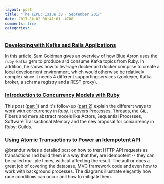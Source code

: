 ```yaml
---
layout: post
title: "The REPL: Issue 38 - September 2017"
date: 2017-10-02 08:41:01 -0700
comments: true
categories:
---
```


### [Developing with Kafka and Rails Applications][ruby_kafka]

In this article, Sam Goldman gives an overview of how Blue Apron uses the `ruby-kafka` gem to produce and consume Kafka topics from Ruby. In addition, he shows how to leverage docker and docker compose to create a local development environment, which would otherwise be relatively complex since it needs 4 different supporting services (zookeper, Kafka broker, a schema registry and a REST proxy).

### [Introduction to Concurrency Models with Ruby][concurrency_1]

This post ([part 1][concurrency_1]) and it's follow-up ([part 2][concurrency_2]) explain the different ways to work with concurrency in Ruby. It covers Processes, Threads, the GIL, Fibers and more abstract models like Actors, Sequential Processes, Software Transactional Memory and the new proposal for concurrency in Ruby: Guilds.

### [Using Atomic Transactions to Power an Idempotent API][atomic]

@brandur writes a detailed post on how to treat HTTP API requests as transactions and build them in a way that they are idempotent -- they can be called multiple times, without affecting the result. The author does a great job of covering the database, MVC framework code and even how to work with background processes. The diagrams illustrate elegantly how race conditions can occur and how to mitigate them.

[ruby_kafka]: https://blog.blueapron.io/developing-with-kafka-and-rails-applications-783799e13489
[concurrency_1]: https://engineering.universe.com/introduction-to-concurrency-models-with-ruby-part-i-550d0dbb970
[concurrency_2]: https://engineering.universe.com/introduction-to-concurrency-models-with-ruby-part-ii-c39c7e612bed
[atomic]: https://brandur.org/http-transactions
